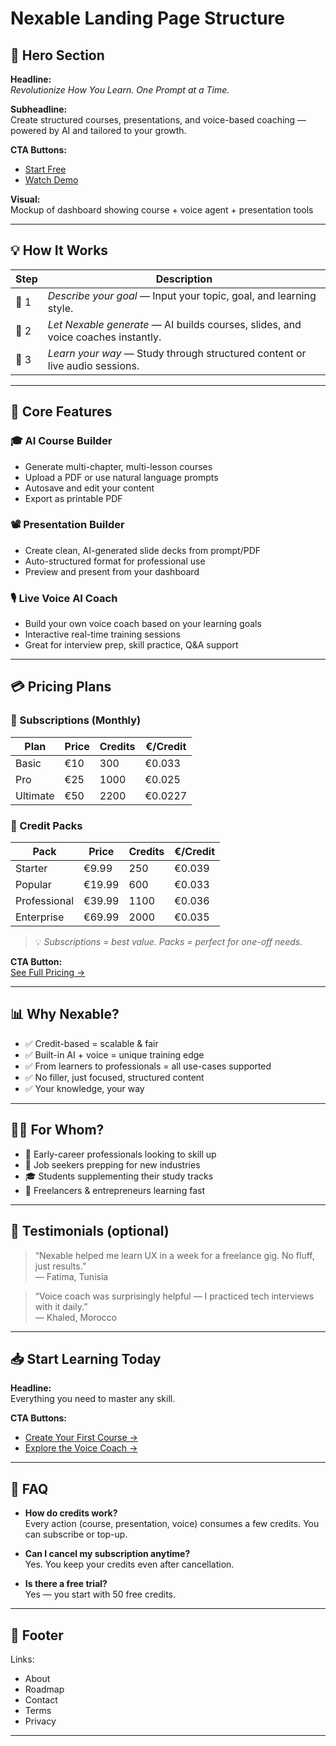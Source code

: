 # Nexable Landing Page Structure

## 🧠 Hero Section
**Headline:**  
_Revolutionize How You Learn. One Prompt at a Time._

**Subheadline:**  
Create structured courses, presentations, and voice-based coaching — powered by AI and tailored to your growth.

**CTA Buttons:**  
- [Start Free](#pricing)
- [Watch Demo](#demo)

**Visual:**  
Mockup of dashboard showing course + voice agent + presentation tools

---

## 💡 How It Works

| Step | Description |
|------|-------------|
| 📝 1 | _Describe your goal_ — Input your topic, goal, and learning style. |
| 🤖 2 | _Let Nexable generate_ — AI builds courses, slides, and voice coaches instantly. |
| 🚀 3 | _Learn your way_ — Study through structured content or live audio sessions. |

---

## 🧠 Core Features

### 🎓 AI Course Builder
- Generate multi-chapter, multi-lesson courses
- Upload a PDF or use natural language prompts
- Autosave and edit your content
- Export as printable PDF

### 📽️ Presentation Builder
- Create clean, AI-generated slide decks from prompt/PDF
- Auto-structured format for professional use
- Preview and present from your dashboard

### 🎙️ Live Voice AI Coach
- Build your own voice coach based on your learning goals
- Interactive real-time training sessions
- Great for interview prep, skill practice, Q&A support

---

## 💳 Pricing Plans

### 🔁 Subscriptions (Monthly)

| Plan     | Price  | Credits | €/Credit |
|----------|--------|---------|----------|
| Basic    | €10    | 300     | €0.033   |
| Pro      | €25    | 1000    | €0.025   |
| Ultimate | €50    | 2200    | €0.0227  |

### 🔄 Credit Packs

| Pack         | Price   | Credits | €/Credit |
|--------------|---------|---------|----------|
| Starter      | €9.99   | 250     | €0.039   |
| Popular      | €19.99  | 600     | €0.033   |
| Professional | €39.99  | 1100    | €0.036   |
| Enterprise   | €69.99  | 2000    | €0.035   |

> 💡 _Subscriptions = best value. Packs = perfect for one-off needs._

**CTA Button:**  
[See Full Pricing →](#pricing)

---

## 📊 Why Nexable?

- ✅ Credit-based = scalable & fair
- ✅ Built-in AI + voice = unique training edge
- ✅ From learners to professionals = all use-cases supported
- ✅ No filler, just focused, structured content
- ✅ Your knowledge, your way

---

## 👨‍💻 For Whom?

- 🚀 Early-career professionals looking to skill up
- 🎯 Job seekers prepping for new industries
- 🎓 Students supplementing their study tracks
- 💼 Freelancers & entrepreneurs learning fast

---

## 💬 Testimonials (optional)

> “Nexable helped me learn UX in a week for a freelance gig. No fluff, just results.”  
> — Fatima, Tunisia

> “Voice coach was surprisingly helpful — I practiced tech interviews with it daily.”  
> — Khaled, Morocco

---

## 📥 Start Learning Today

**Headline:**  
Everything you need to master any skill.

**CTA Buttons:**
- [Create Your First Course →](#signup)
- [Explore the Voice Coach →](#voice-coach)

---

## 📘 FAQ

- **How do credits work?**  
  Every action (course, presentation, voice) consumes a few credits. You can subscribe or top-up.

- **Can I cancel my subscription anytime?**  
  Yes. You keep your credits even after cancellation.

- **Is there a free trial?**  
  Yes — you start with 50 free credits.

---

## 🔗 Footer

Links:
- About
- Roadmap
- Contact
- Terms
- Privacy

---

